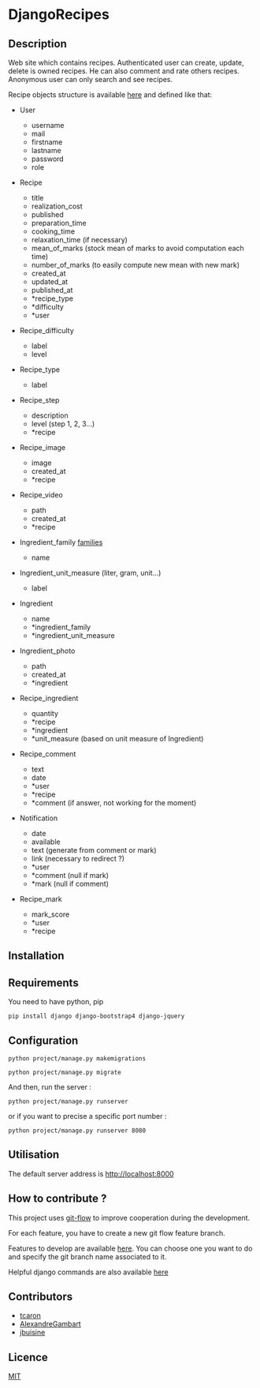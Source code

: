 # DjangoRecipes

## Description

Web site which contains recipes. Authenticated user can create, update, delete is owned recipes. He can also comment and rate others recipes. Anonymous user can only search and see recipes.

Recipe objects structure is available [here](https://github.com/jbuisine/django-recipes/blob/master/recipes/models.py) and defined like that:

- User
    - username
    - mail
    - firstname
    - lastname
    - password
    - role

- Recipe
    - title
    - realization_cost
    - published
    - preparation_time
    - cooking_time
    - relaxation_time (if necessary)
    - mean_of_marks (stock mean of marks to avoid computation each time)
    - number_of_marks (to easily compute new mean with new mark)
    - created_at
    - updated_at
    - published_at
    - *recipe_type
    - *difficulty
    - *user

- Recipe_difficulty
    - label
    - level

- Recipe_type
    - label

- Recipe_step
    - description
    - level (step 1, 2, 3...)
    - *recipe

- Recipe_image
    - image
    - created_at
    - *recipe

- Recipe_video
    - path
    - created_at
    - *recipe

- Ingredient_family [families](http://www.cuisine-libre.fr/familles-alimentaires)
    - name

- Ingredient_unit_measure (liter, gram, unit...)
    - label

- Ingredient
    - name
    - *ingredient_family
    - *ingredient_unit_measure

- Ingredient_photo
    - path
    - created_at
    - *ingredient

- Recipe_ingredient
    - quantity
    - *recipe
    - *ingredient
    - *unit_measure (based on unit measure of Ingredient)

- Recipe_comment
    - text
    - date
    - *user
    - *recipe
    - *comment (if answer, not working for the moment)

- Notification
    - date
    - available
    - text (generate from comment or mark)
    - link (necessary to redirect ?)
    - *user
    - *comment (null if mark)
    - *mark (null if comment)


- Recipe_mark
    - mark_score
    - *user
    - *recipe


## Installation

## Requirements

You need to have python, pip

```
pip install django django-bootstrap4 django-jquery
```

## Configuration

```
python project/manage.py makemigrations
```

```
python project/manage.py migrate
```

And then, run the server :

```
python project/manage.py runserver
```

or if you want to precise a specific port number :

```
python project/manage.py runserver 8080
```

## Utilisation

The default server address is [http://localhost:8000](http://localhost:8000)

## How to contribute ?

This project uses [git-flow](https://danielkummer.github.io/git-flow-cheatsheet/) to improve cooperation during the development.

For each feature, you have to create a new git flow feature branch.

Features to develop are available [here](https://github.com/jbuisine/django-recipes/projects/1). You can choose one you want to do and specify the git branch name associated to it.

Helpful django commands are also available [here](https://github.com/jbuisine/django-recipes/blob/master/COMMANDS.md)

## Contributors

* [tcaron](https://github.com/tcaron)
* [AlexandreGambart](https://github.com/AlexandreGambart)
* [jbuisine](https://github.com/jbuisine)

## Licence

[MIT](https://github.com/jbuisine/django-recipes/blob/master/LICENSE)
